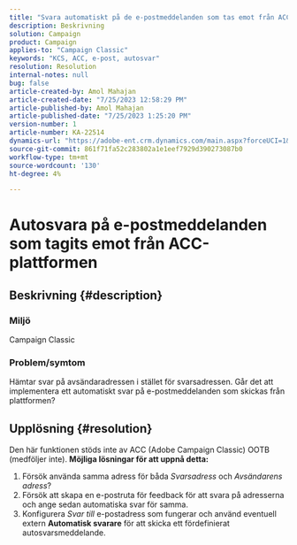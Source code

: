 ```yaml
---
title: "Svara automatiskt på de e-postmeddelanden som tas emot från ACC-plattformen"
description: Beskrivning
solution: Campaign
product: Campaign
applies-to: "Campaign Classic"
keywords: "KCS, ACC, e-post, autosvar"
resolution: Resolution
internal-notes: null
bug: false
article-created-by: Amol Mahajan
article-created-date: "7/25/2023 12:58:29 PM"
article-published-by: Amol Mahajan
article-published-date: "7/25/2023 1:25:20 PM"
version-number: 1
article-number: KA-22514
dynamics-url: "https://adobe-ent.crm.dynamics.com/main.aspx?forceUCI=1&pagetype=entityrecord&etn=knowledgearticle&id=a9dc35ee-ea2a-ee11-bdf4-6045bd006c82"
source-git-commit: 861f71fa52c283802a1e1eef7929d390273087b0
workflow-type: tm+mt
source-wordcount: '130'
ht-degree: 4%

---
```


# Autosvara på e-postmeddelanden som tagits emot från ACC-plattformen

## Beskrivning {#description}


### <b>Miljö</b>

Campaign Classic



### <b>Problem/symtom</b>

Hämtar svar på avsändaradressen i stället för svarsadressen. Går det att implementera ett automatiskt svar på e-postmeddelanden som skickas från plattformen?


## Upplösning {#resolution}


Den här funktionen stöds inte av ACC (Adobe Campaign Classic) OOTB (medföljer inte).
<b>Möjliga lösningar för att uppnå detta:</b>
1. Försök använda samma adress för båda *Svarsadress* och *Avsändarens adress*?
2. Försök att skapa en e-postruta för feedback för att svara på adresserna och ange sedan automatiska svar för samma.
3. Konfigurera *Svar till* e-postadress som fungerar och använd eventuell extern <b>Automatisk svarare</b> för att skicka ett fördefinierat autosvarsmeddelande.

